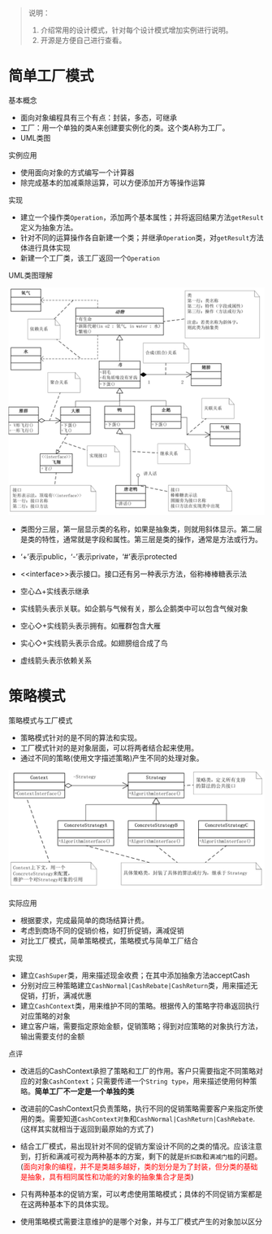 > 说明：
>
> 1. 介绍常用的设计模式，针对每个设计模式增加实例进行说明。
> 2. 开源是方便自己进行查看。

# 简单工厂模式

基本概念

- 面向对象编程具有三个有点：封装，多态，可继承
- 工厂：用一个单独的类A来创建要实例化的类。这个类A称为工厂。
- UML类图

实例应用

- 使用面向对象的方式编写一个计算器
- 除完成基本的加减乘除运算，可以方便添加开方等操作运算

实现

- 建立一个操作类`Operation`，添加两个基本属性；并将返回结果方法`getResult`定义为抽象方法。
- 针对不同的运算操作各自新建一个类；并继承`Operation`类，对`getResult`方法体进行具体实现
- 新建一个工厂类，该工厂返回一个`Operation`

UML类图理解

![UML类图](https://github.com/iswyq/GOF/blob/master/img/UML%E7%B1%BB%E5%9B%BE.jpg)

- 类图分三层，第一层显示类的名称，如果是抽象类，则就用斜体显示。第二层是类的特性，通常就是字段和属性。第三层是类的操作，通常是方法或行为。

- ‘+’表示public，‘-’表示private，‘#’表示protected
- \<\<interface>>表示接口。接口还有另一种表示方法，俗称棒棒糖表示法
- 空心△+实线表示继承
- 实线箭头表示关联。如企鹅与气候有关，那么企鹅类中可以包含气候对象
- 空心◇+实线箭头表示拥有。如雁群包含大雁
- 实心◇+实线箭头表示合成。如翅膀组合成了鸟
- 虚线箭头表示依赖关系

# 策略模式

策略模式与工厂模式

- 策略模式针对的是不同的算法和实现。
- 工厂模式针对的是对象层面，可以将两者结合起来使用。
- 通过不同的策略(使用文字描述策略)产生不同的处理对象。

![](https://github.com/iswyq/GOF/blob/master/img/%E7%AD%96%E7%95%A5%E6%A8%A1%E5%BC%8F.jpg)

实际应用

- 根据要求，完成最简单的商场结算计费。
- 考虑到商场不同的促销价格，如打折促销，满减促销
- 对比工厂模式，简单策略模式，策略模式与简单工厂结合

实现

- 建立`CashSuper`类，用来描述现金收费；在其中添加抽象方法acceptCash
- 分别对应三种策略建立`CashNormal|CashRebate|CashReturn`类，用来描述无促销，打折，满减优惠
- 建立`CashContext`类，用来维护不同的策略。根据传入的策略字符串返回执行对应策略的对象
- 建立客户端，需要指定原始金额，促销策略；得到对应策略的对象执行方法，输出需要支付的金额

点评

- 改进后的CashContext承担了策略和工厂的作用。客户只需要指定不同策略对应的对象`CashContext`；只需要传递一个`String type`，用来描述使用何种策略。**简单工厂不一定是一个单独的类**
- 改进前的CashContext只负责策略，执行不同的促销策略需要客户来指定所使用的类。需要知道`CashContext对象`和`CashNormal|CashReturn|CashRebate`.(这样其实就相当于返回到最原始的方式了)

- 结合工厂模式，易出现针对不同的促销方案设计不同的之类的情况。应该注意到，打折和满减可视为两种基本的方案，剩下的就是`折扣数`和`满减门槛`的问题。(<font color='red'>面向对象的编程，并不是类越多越好，类的划分是为了封装，但分类的基础是抽象，具有相同属性和功能的对象的抽象集合才是类</font>)
- 只有两种基本的促销方案，可以考虑使用策略模式；具体的不同促销方案都是在这两种基本下的具体实现。
- 使用策略模式需要注意维护的是哪个对象，并与工厂模式产生的对象加以区分
